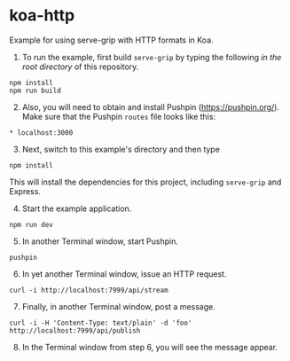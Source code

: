 # koa-http

Example for using serve-grip with HTTP formats in Koa.

1. To run the example, first build `serve-grip` by typing the following _in the root directory_
of this repository.
```
npm install
npm run build
```

2. Also, you will need to obtain and install Pushpin (https://pushpin.org/). Make sure that the
Pushpin `routes` file looks like this:
```
* localhost:3000
```

3. Next, switch to this example's directory and then type
```
npm install
```

This will install the dependencies for this project, including `serve-grip` and Express.

4. Start the example application.
```
npm run dev
```

5. In another Terminal window, start Pushpin.
```
pushpin
```

6. In yet another Terminal window, issue an HTTP request.
```
curl -i http://localhost:7999/api/stream
```

7. Finally, in another Terminal window, post a message.
```
curl -i -H 'Content-Type: text/plain' -d 'foo' http://localhost:7999/api/publish
```

8. In the Terminal window from step 6, you will see the message appear. 
